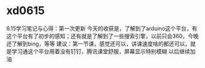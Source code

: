 ﻿# xd0615
6.15学习笔记与心得：第一次更新
今天的收获是，了解到了arduino这个平台，有这个平台有了初步的感知；还有就是了解到了一些搜索引擎，以前只会360，今晚还了解到bing，等等
建议：第一节课，感觉还可以，讲课速度啥的都还可以，就是学习通这个平台用着没有钉钉，腾讯课堂舒服，屏幕显示特别模糊
以后继续加油
